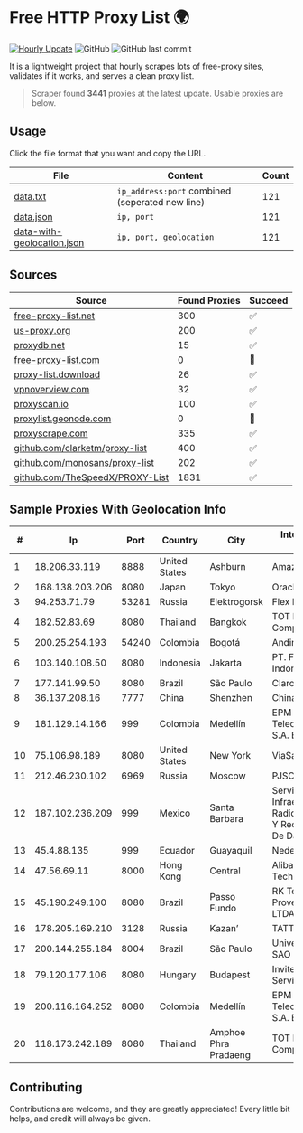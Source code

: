 
# Free HTTP Proxy List 🌍

[![Hourly Update](https://github.com/mertguvencli/http-proxy-list/actions/workflows/main.yml/badge.svg?branch=main)](https://github.com/mertguvencli/http-proxy-list/actions/workflows/main.yml)
![GitHub](https://img.shields.io/github/license/mertguvencli/http-proxy-list)
![GitHub last commit](https://img.shields.io/github/last-commit/mertguvencli/http-proxy-list)

It is a lightweight project that hourly scrapes lots of free-proxy sites, validates if it works, and serves a clean proxy list.


> Scraper found **3441** proxies at the latest update. Usable proxies are below.

## Usage

Click the file format that you want and copy the URL.


|File|Content|Count|
|----|-------|-----|
|[data.txt](https://raw.githubusercontent.com/mertguvencli/http-proxy-list/main/proxy-list/data.txt)|`ip_address:port` combined (seperated new line)|121|
|[data.json](https://raw.githubusercontent.com/mertguvencli/http-proxy-list/main/proxy-list/data.json)|`ip, port`|121|
|[data-with-geolocation.json](https://raw.githubusercontent.com/mertguvencli/http-proxy-list/main/proxy-list/data-with-geolocation.json)|`ip, port, geolocation`|121|

## Sources

|Source|Found Proxies|Succeed|
|------|-------------|-------|
|[free-proxy-list.net](https://free-proxy-list.net)|300|✅|
|[us-proxy.org](https://www.us-proxy.org)|200|✅|
|[proxydb.net](http://proxydb.net)|15|✅|
|[free-proxy-list.com](https://free-proxy-list.com/?page=&port=&type%5B%5D=http&type%5B%5D=https&up_time=0&search=Search)|0|🚫|
|[proxy-list.download](https://www.proxy-list.download/HTTP)|26|✅|
|[vpnoverview.com](https://vpnoverview.com/privacy/anonymous-browsing/free-proxy-servers)|32|✅|
|[proxyscan.io](https://www.proxyscan.io)|100|✅|
|[proxylist.geonode.com](https://proxylist.geonode.com/api/proxy-list?limit=300&page=1&sort_by=lastChecked&sort_type=desc&protocols=http,https)|0|🚫|
|[proxyscrape.com](https://api.proxyscrape.com/v2/?request=displayproxies&protocol=http&timeout=10000&country=all&ssl=all&anonymity=all)|335|✅|
|[github.com/clarketm/proxy-list](https://raw.githubusercontent.com/clarketm/proxy-list/master/proxy-list-raw.txt)|400|✅|
|[github.com/monosans/proxy-list](https://raw.githubusercontent.com/monosans/proxy-list/main/proxies/http.txt)|202|✅|
|[github.com/TheSpeedX/PROXY-List](https://raw.githubusercontent.com/TheSpeedX/PROXY-List/master/http.txt)|1831|✅|


## Sample Proxies With Geolocation Info

|#|Ip|Port|Country|City|Internet Service Provider|
|-|--|----|-------|----|-------------------------|
|1|18.206.33.119|8888|United States|Ashburn|Amazon.com, Inc.|
|2|168.138.203.206|8080|Japan|Tokyo|Oracle Corporation|
|3|94.253.71.79|53281|Russia|Elektrogorsk|Flex ISP|
|4|182.52.83.69|8080|Thailand|Bangkok|TOT Public Company Limited|
|5|200.25.254.193|54240|Colombia|Bogotá|Andinet ON Line|
|6|103.140.108.50|8080|Indonesia|Jakarta|PT. Fiber Networks Indonesia|
|7|177.141.99.50|8080|Brazil|São Paulo|Claro S.A.|
|8|36.137.208.16|7777|China|Shenzhen|China Mobile|
|9|181.129.14.166|999|Colombia|Medellín|EPM Telecomunicaciones S.A. E.S.P.|
|10|75.106.98.189|8080|United States|New York|ViaSat, Inc.|
|11|212.46.230.102|6969|Russia|Moscow|PJSC "Vimpelcom"|
|12|187.102.236.209|999|Mexico|Santa Barbara|Servicios De Infraestructura De Radiocomunicacion Y Redes Privadas De Datos HYP|
|13|45.4.88.135|999|Ecuador|Guayaquil|Nedetel S.A.|
|14|47.56.69.11|8000|Hong Kong|Central|Alibaba (US) Technology Co., Ltd.|
|15|45.190.249.100|8080|Brazil|Passo Fundo|RK Telecom Provedor Internet LTDA|
|16|178.205.169.210|3128|Russia|Kazan’|TATTELECOM|
|17|200.144.255.184|8004|Brazil|São Paulo|Universidade De SAO Paulo|
|18|79.120.177.106|8080|Hungary|Budapest|Invitech ICT Services Kft.|
|19|200.116.164.252|8080|Colombia|Medellín|EPM Telecomunicaciones S.A. E.S.P.|
|20|118.173.242.189|8080|Thailand|Amphoe Phra Pradaeng|TOT Public Company Limited|



## Contributing

Contributions are welcome, and they are greatly appreciated! Every
little bit helps, and credit will always be given.

